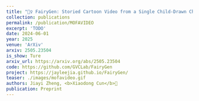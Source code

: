 ```yaml
---
title: "🧚‍♀️ FairyGen: Storied Cartoon Video from a Single Child-Drawn Character"
collection: publications
permalink: /publication/MOFAVIDEO
excerpt: 'TODO'
date: 2024-06-01
year: 2025
venue: 'ArXiv'
arxiv: 2505.23504
is_show: Ture
arxiv_url: https://arxiv.org/abs/2505.23504
code: https://github.com/GVCLab/FairyGen
project: https://jayleejia.github.io/FairyGen/
teaser: ./images/mofavideo.gif
authors: Jiayi Zheng, <b>Xiaodong Cun</b>📮
publication: Preprint
---
```


